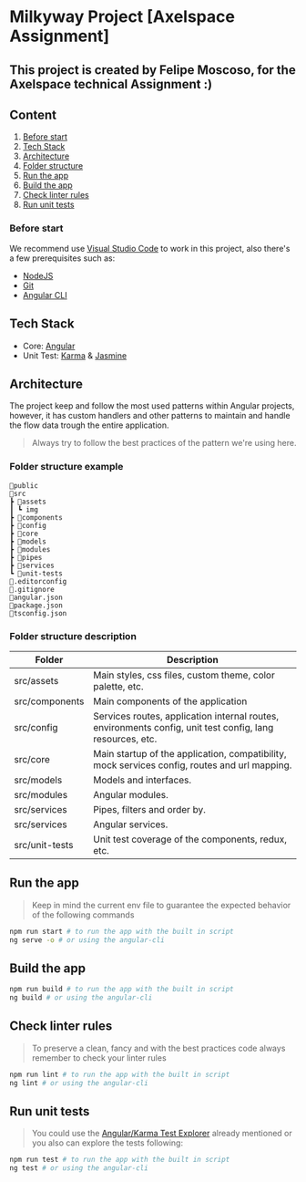 # Milkyway Project [Axelspace Assignment]

## This project is created by Felipe Moscoso, for the Axelspace technical Assignment :)

## Content
1. [Before start](#before-start)
2. [Tech Stack](#tech-stack)
3. [Architecture](#architecture)
4. [Folder structure](#folder-structure-example)
5. [Run the app](#run-the-app)
6. [Build the app](#build-the-app)
7. [Check linter rules](#check-linter-rules)
8. [Run unit tests](#run-unit-tests)

### Before start

We recommend use [Visual Studio Code](https://code.visualstudio.com/) to work in this project, also there's a few prerequisites such as:

- [NodeJS](https://nodejs.org/en/)
- [Git](https://git-scm.com/)
- [Angular CLI](https://cli.angular.io/)

## Tech Stack

- Core: [Angular](https://angular.io/)
- Unit Test: [Karma](https://karma-runner.github.io/latest/index.html) & [Jasmine](https://jasmine.github.io/index.html)

## Architecture

The project keep and follow the most used patterns within Angular projects, however, it has custom handlers and other patterns to maintain and handle the flow data trough the entire application.

> Always try to follow the best practices of the pattern we're using here.

### Folder structure example
```
📂public
📂src
┣ 📂assets
┃ ┗ img
┣ 📂components
┣ 📂config
┣ 📂core
┣ 📂models
┣ 📂modules
┣ 📂pipes
┣ 📂services
┗ 📂unit-tests
📜.editorconfig
📜.gitignore
📜angular.json
📜package.json
📜tsconfig.json
 ```

### Folder structure description

| Folder        | Description  	|
|---	        |---	|
| src/assets  	| Main styles, css files, custom theme, color palette, etc.  	|
| src/components  	| Main components of the application 	|
| src/config  	| Services routes, application internal routes, environments config, unit test config, lang resources, etc.   	|
| src/core  	| Main startup of the application, compatibility, mock services config, routes and url mapping.  	|
| src/models 	| Models and interfaces.  	|
| src/modules  	| Angular modules.  	|
| src/services  	| Pipes, filters and order by.  	|
| src/services  	| Angular services.  	|
| src/unit-tests  	| Unit test coverage of the components, redux, etc.  	|

## Run the app
> Keep in mind the current env file to guarantee the expected behavior of the following commands
```bash
npm run start # to run the app with the built in script
ng serve -o # or using the angular-cli
```

## Build the app
```bash
npm run build # to run the app with the built in script
ng build # or using the angular-cli
```

## Check linter rules
> To preserve a clean, fancy and with the best practices code always remember to check your linter rules
```bash
npm run lint # to run the app with the built in script
ng lint # or using the angular-cli
```

## Run unit tests
> You could use the [Angular/Karma Test Explorer](https://marketplace.visualstudio.com/items?itemName=raagh.angular-karma-test-explorer) already mentioned or you also can explore the tests following:
```bash
npm run test # to run the app with the built in script
ng test # or using the angular-cli
```
